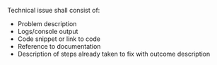 Technical issue shall consist of:  
* Problem description  
* Logs/console output  
* Code snippet or link to code  
* Reference to documentation  
* Description of steps already taken to fix with outcome description  
